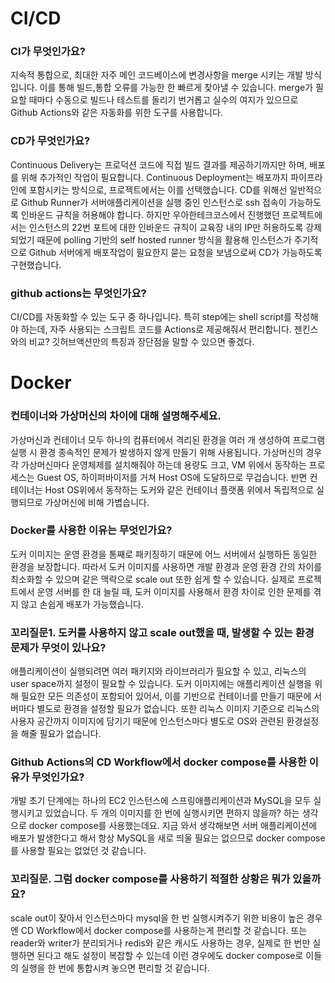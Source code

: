 # CI/CD
### CI가 무엇인가요?
지속적 통합으로, 최대한 자주 메인 코드베이스에 변경사항을 merge 시키는 개발 방식입니다. 이를 통해 빌드,통합 오류를 가능한 한 빠르게 찾아낼 수 있습니다.
merge가 필요할 때마다 수동으로 빌드나 테스트를 돌리기 번거롭고 실수의 여지가 있으므로 Github Actions와 같은 자동화를 위한 도구를 사용합니다.

### CD가 무엇인가요?
Continuous Delivery는 프로덕션 코드에 직접 빌드 결과를 제공하기까지만 하며, 배포를 위해 추가적인 작업이 필요합니다.
Continuous Deployment는 배포까지 파이프라인에 포함시키는 방식으로, 프로젝트에서는 이를 선택했습니다.
CD를 위해선 일반적으로 Github Runner가 서버애플리케이션을 실행 중인 인스턴스로 ssh 접속이 가능하도록 인바운드 규칙을 허용해야 합니다.
하지만 우아한테크코스에서 진행했던 프로젝트에서는 인스턴스의 22번 포트에 대한 인바운드 규칙이 교육장 내의 IP만 허용하도록 강제되었기 때문에
polling 기반의 self hosted runner 방식을 활용해 인스턴스가 주기적으로 Github 서버에게 배포작업이 필요한지 묻는 요청을 보냄으로써
CD가 가능하도록 구현했습니다.

### github actions는 무엇인가요?
CI/CD를 자동화할 수 있는 도구 중 하나입니다.
특히 step에는 shell script를 작성해야 하는데, 자주 사용되는 스크립트 코드를 Actions로 제공해줘서 편리합니다.
젠킨스와의 비교? 깃허브액션만의 특징과 장단점을 말할 수 있으면 좋겠다.

# Docker
### 컨테이너와 가상머신의 차이에 대해 설명해주세요.
가상머신과 컨테이너 모두 하나의 컴퓨터에서 격리된 환경을 여러 개 생성하여 프로그램 실행 시 환경 종속적인 문제가 발생하지 않게 만들기 위해 사용됩니다.
가상머신의 경우 각 가상머신마다 운영체제를 설치해줘야 하는데 용량도 크고, VM 위에서 동작하는 프로세스는 Guest OS, 하이퍼바이저를 거쳐 Host OS에 도달하므로 무겁습니다.
반면 컨테이너는 Host OS위에서 동작하는 도커와 같은 컨테이너 플랫폼 위에서 독립적으로 실행되므로 가상머신에 비해 가볍습니다.

### Docker를 사용한 이유는 무엇인가요?
도커 이미지는 운영 환경을 통째로 패키징하기 때문에 어느 서버에서 실행하든 동일한 환경을 보장합니다.
따라서 도커 이미지를 사용하면 개발 환경과 운영 환경 간의 차이를 최소화할 수 있으며 같은 맥락으로 scale out 또한 쉽게 할 수 있습니다.
실제로 프로젝트에서 운영 서버를 한 대 늘릴 때, 도커 이미지를 사용해서 환경 차이로 인한 문제를 겪지 않고 손쉽게 배포가 가능했습니다.

### 꼬리질문1. 도커를 사용하지 않고 scale out했을 때, 발생할 수 있는 환경 문제가 무엇이 있나요?
애플리케이션이 실행되려면 여러 패키지와 라이브러리가 필요할 수 있고, 리눅스의 user space까지 설정이 필요할 수 있습니다.
도커 이미지에는 애플리케이션 실행을 위해 필요한 모든 의존성이 포함되어 있어서, 이를 기반으로 컨테이너를 만들기 때문에 서버마다 별도로 환경을 설정할 필요가 없습니다.
또한 리눅스 이미지 기준으로 리눅스의 사용자 공간까지 이미지에 담기기 때문에 인스턴스마다 별도로 OS와 관련된 환경설정을 해줄 필요가 없습니다.

### Github Actions의 CD Workflow에서 docker compose를 사용한 이유가 무엇인가요?
개발 초기 단계에는 하나의 EC2 인스턴스에 스프링애플리케이션과 MySQL을 모두 실행시키고 있었습니다.
두 개의 이미지를 한 번에 실행시키면 편하지 않을까? 하는 생각으로 docker compose를 사용했는데요.
지금 와서 생각해보면 서버 애플리케이션에 배포가 발생한다고 해서 항상 MySQL을 새로 띄울 필요는 없으므로
docker compose를 사용할 필요는 없었던 것 같습니다. 

### 꼬리질문. 그럼 docker compose를 사용하기 적절한 상황은 뭐가 있을까요?
scale out이 잦아서 인스턴스마다 mysql을 한 번 실행시켜주기 위한 비용이 높은 경우엔 
CD Workflow에서 docker compose를 사용하는게 편리할 것 같습니다.
또는 reader와 writer가 분리되거나 redis와 같은 캐시도 사용하는 경우, 실제로 한 번만 실행하면 된다고 해도 설정이 복잡할 수 있는데 
이런 경우에도 docker compose로 이들의 실행을 한 번에 통합시켜 놓으면 편리할 것 같습니다.
